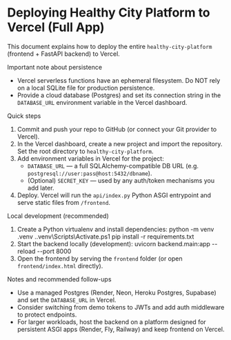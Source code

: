 # Deploying Healthy City Platform to Vercel (Full App)

This document explains how to deploy the entire `healthy-city-platform` (frontend + FastAPI backend) to Vercel.

Important note about persistence
- Vercel serverless functions have an ephemeral filesystem. Do NOT rely on a local SQLite file for production persistence.
- Provide a cloud database (Postgres) and set its connection string in the `DATABASE_URL` environment variable in the Vercel dashboard.

Quick steps
1. Commit and push your repo to GitHub (or connect your Git provider to Vercel).
2. In the Vercel dashboard, create a new project and import the repository. Set the root directory to `healthy-city-platform`.
3. Add environment variables in Vercel for the project:
   - `DATABASE_URL` — a full SQLAlchemy-compatible DB URL (e.g. `postgresql://user:pass@host:5432/dbname`).
   - (Optional) `SECRET_KEY` — used by any auth/token mechanisms you add later.
4. Deploy. Vercel will run the `api/index.py` Python ASGI entrypoint and serve static files from `/frontend`.

Local development (recommended)
1. Create a Python virtualenv and install dependencies:
   python -m venv .venv
   .\.venv\Scripts\Activate.ps1
   pip install -r requirements.txt
2. Start the backend locally (development):
   uvicorn backend.main:app --reload --port 8000
3. Open the frontend by serving the `frontend` folder (or open `frontend/index.html` directly).

Notes and recommended follow-ups
- Use a managed Postgres (Render, Neon, Heroku Postgres, Supabase) and set the `DATABASE_URL` in Vercel.
- Consider switching from demo tokens to JWTs and add auth middleware to protect endpoints.
- For larger workloads, host the backend on a platform designed for persistent ASGI apps (Render, Fly, Railway) and keep frontend on Vercel.
